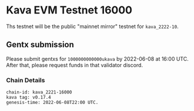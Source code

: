 # Kava EVM Testnet 16000

Ths testnet will be the public "mainnet mirror" testnet for `kava_2222-10`. 

## Gentx submission

Please submit gentxs for `1000000000000ukava` by 2022-06-08 at 16:00 UTC. After that, please request funds in that validator discord. 

### Chain Details

```
chain-id: kava_2221-16000
kava tag: v0.17.4
genesis-time: 2022-06-08T22:00 UTC. 
```

